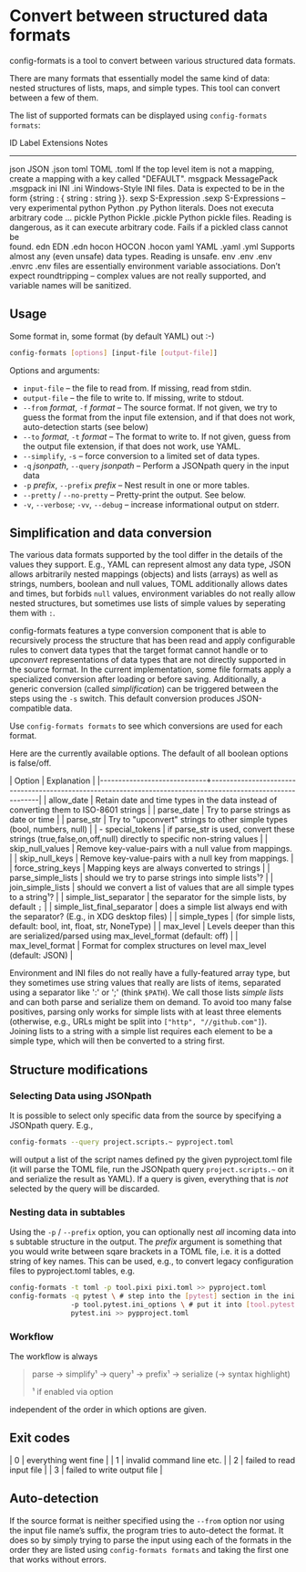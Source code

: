 # Convert between structured data formats

config-formats is a tool to convert between various structured data formats.

There are many formats that essentially model the same kind of data: nested structures of lists, maps, and simple types. This tool can convert between a few of them.

The list of supported formats can be displayed using `config-formats formats`:

 ID       Label          Extensions   Notes
 -------- -------------- ------------ ------------------------------------------
 json     JSON           .json
 toml     TOML           .toml        If the top level item is not a mapping,
                                      create a mapping with a key called
                                      "DEFAULT".
 msgpack  MessagePack    .msgpack
 ini      INI            .ini         Windows-Style INI files. Data is expected
                                      to be in the form {string : { string :
                                      string }}.
 sexp     S-Expression   .sexp        S-Expressions – very experimental
 python   Python         .py          Python literals. Does not executa
                                      arbitrary code ...
 pickle   Python Pickle  .pickle      Python pickle files. Reading is
                                      dangerous, as it can execute arbitrary
                                      code. Fails if a pickled class cannot be  
                                      found.
 edn      EDN            .edn
 hocon    HOCON          .hocon
 yaml     YAML           .yaml .yml   Supports almost any (even unsafe) data
                                      types. Reading is unsafe.
 env      .env           .env .envrc  .env files are essentially environment
                                      variable associations. Don’t expect
                                      roundtripping – complex values are not
                                      really supported, and variable names will
                                      be sanitized.

## Usage

Some format in, some format (by default YAML) out :-)

```sh
config-formats [options] [input-file [output-file]]
```

Options and arguments:

* `input-file` – the file to read from. If missing, read from stdin.
* `output-file` – the file to write to. If missing, write to stdout.
* `--from` _format_, `-f` _format_ – The source format. If not given, we try to guess the format from the input file extension, and if that does not work, auto-detection starts (see below)
* `--to` _format_, `-t` _format_ – The format to write to. If not given, guess from the output file extension, if that does not work, use YAML.
* `--simplify`, `-s` – force conversion to a limited set of data types.
* `-q` _jsonpath_, `--query` _jsonpath_ – Perform a JSONpath query in the input data
* `-p` _prefix_, `--prefix` _prefix_ – Nest result in one or more tables.
* `--pretty` / `--no-pretty` – Pretty-print the output. See below.
* `-v`, `--verbose`; `-vv`, `--debug` – increase informational output on stderr.

## Simplification and data conversion

The various data formats supported by the tool differ in the details of the values they support. E.g., YAML can represent almost any data type, JSON allows arbitrarily nested mappings (objects) and lists (arrays) as well as strings, numbers, boolean and null values, TOML additionally allows dates and times, but forbids `null` values, environment variables do not really allow nested structures, but sometimes use lists of simple values by seperating them with `:`.

config-formats features a type conversion component that is able to recursively process the structure that has been read and apply configurable rules to convert data types that the target format cannot handle or to _upconvert_ representations of data types that are not directly supported in the source format. In the current implementation, some file formats apply a specialized conversion after loading or before saving. Additionally, a generic conversion (called _simplification_) can be triggered between the steps using the `-s` switch. This default conversion produces JSON-compatible data.

Use `config-formats formats` to see which conversions are used for each format.

Here are the currently available options. The default of all boolean options is false/off.

| Option                      | Explanation                                                                                                 |
|-----------------------------+-------------------------------------------------------------------------------------------------------------|
| allow_date                  | Retain date and time types in the data instead of converting them to ISO-8601 strings                       |
| parse_date                  | Try to parse strings as date or time                                                                        |
| parse_str                   | Try to "upconvert" strings to other simple types (bool, numbers, null)                                      |
| - special_tokens            | if parse_str is used, convert these strings (true,false,on,off,null) directly to specific non-string values |
| skip_null_values            | Remove key-value-pairs with a null value from mappings.                                                     |
| skip_null_keys              | Remove key-value-pairs with a null key from mappings.                                                       |
| force_string_keys           | Mapping keys are always converted to strings                                                                |
| parse_simple_lists          | should we try to parse strings into simple lists¹?                                                          |
| join_simple_lists           | should we convert a list of values that are all simple types to a string¹?                                  |
| simple_list_separator       | the separator for the simple lists, by default `;`                                                          |
| simple_list_final_separator | does a simple list always end with the separator? (E.g., in XDG desktop files)                              |
| simple_types                | (for simple lists, default: bool, int, float, str, NoneType)                                                |
| max_level                   | Levels deeper than this are serialized/parsed using max_level_format (default: off)                         |
| max_level_format            | Format for complex structures on level max_level (default: JSON)                                                            |

Environment and INI files do not really have a fully-featured array type, but they sometimes use string values that really are lists of items, separated using a separator like ':' or ';' (think `$PATH`). We call those lists _simple lists_ and can both parse and serialize them on demand. To avoid too many false positives, parsing only works for simple lists with at least three elements (otherwise, e.g., URLs might be split into `["http", "//github.com"]`). Joining lists to a string with a simple list requires each element to be a simple type, which will then be converted to a string first.

## Structure modifications

### Selecting Data using JSONpath

It is possible to select only specific data from the source by specifying a JSONpath query. E.g.,

```sh
config-formats --query project.scripts.~ pyproject.toml
```

will output a list of the script names defined py the given pyproject.toml file (it will parse the TOML file, run the JSONpath query `project.scripts.~` on it and serialize the result as YAML). If a query is given, everything that is _not_ selected by the query will be discarded.

### Nesting data in subtables

Using the `-p` / `--prefix` option, you can optionally nest _all_ incoming data into s subtable structure in the output. The _prefix_ argument is something that you would write between sqare brackets in a TOML file, i.e. it is a dotted string of key names. This can be used, e.g., to convert legacy configuration files to pyproject.toml tables, e.g.

```bash
config-formats -t toml -p tool.pixi pixi.toml >> pyproject.toml
config-formats -q pytest \ # step into the [pytest] section in the ini file
               -p tool.pytest.ini_options \ # put it into [tool.pytest.ini_options]
               pytest.ini >> pypproject.toml
```

### Workflow

The workflow is always

> parse → simplify¹ → query¹ → prefix¹ → serialize (→ syntax highlight)
>
> ¹ if enabled via option

independent of the order in which options are given.

## Exit codes

| 0 | everything went fine        |
| 1 | invalid command line etc.   |
| 2 | failed to read input file   |
| 3 | failed to write output file |

## Auto-detection

If the source format is neither specified using the `--from` option nor using the input file name’s suffix, the program tries to auto-detect the format. It does so by simply trying to parse the input using each of the formats in the order they are listed using `config-formats formats` and taking the first one that works without errors.
